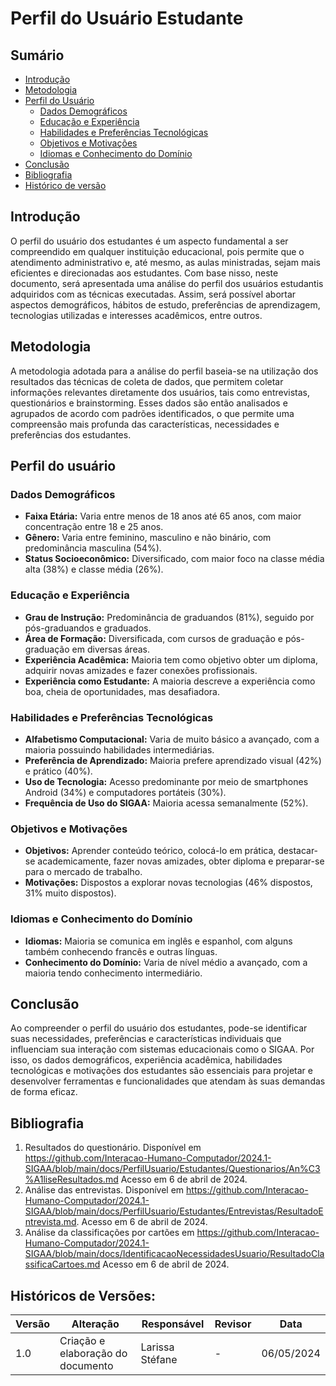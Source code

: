 # Perfil do Usuário Estudante

## Sumário
* [Introdução](#Introdução)
* [Metodologia](#Metodologia)
* [Perfil do Usuário](#Perfil-do-Usuário)
    * [Dados Demográficos](#Dados-Demográficos)
    * [Educação e Experiência](#Educação-e-Experiência)
    * [Habilidades e Preferências Tecnológicas](#Habilidades-e-Preferências-Tecnológicas)
    * [Objetivos e Motivações](#Objetivos-e-Motivações)
    * [Idiomas e Conhecimento do Domínio](#Idiomas-e-Conhecimento-do-Domínio)
* [Conclusão](#Conclusão)
* [Bibliografia](#Bibliografia)
* [Histórico de versão](#Histórico-de-versão)


## Introdução

O perfil do usuário dos estudantes é um aspecto fundamental a ser compreendido em qualquer instituição educacional, pois permite que o atendimento administrativo e, até mesmo, as aulas ministradas, sejam mais eficientes e direcionadas aos estudantes. Com base nisso, neste documento, será apresentada uma análise do perfil dos usuários estudantis adquiridos com as técnicas executadas. Assim, será possível abortar aspectos demográficos, hábitos de estudo, preferências de aprendizagem, tecnologias utilizadas e interesses acadêmicos, entre outros.


## Metodologia

A metodologia adotada para a análise do perfil baseia-se na utilização dos resultados das técnicas de coleta de dados,  que permitem coletar informações relevantes diretamente dos usuários, tais como entrevistas, questionários e brainstorming. Esses dados são então analisados e agrupados de acordo com padrões identificados, o que permite uma compreensão mais profunda das características, necessidades e preferências dos estudantes. 


## Perfil do usuário

### Dados Demográficos

- **Faixa Etária:** Varia entre menos de 18 anos até 65 anos, com maior concentração entre 18 e 25 anos.
- **Gênero:** Varia entre feminino, masculino e não binário, com predominância masculina (54%).
- **Status Socioeconômico:** Diversificado, com maior foco na classe média alta (38%) e classe média (26%).

### Educação e Experiência

- **Grau de Instrução:** Predominância de graduandos (81%), seguido por pós-graduandos e graduados.
- **Área de Formação:** Diversificada, com cursos de graduação e pós-graduação em diversas áreas.
- **Experiência Acadêmica:** Maioria tem como objetivo obter um diploma, adquirir novas amizades e fazer conexões profissionais.
- **Experiência como Estudante:** A maioria descreve a experiência como boa, cheia de oportunidades, mas desafiadora.

### Habilidades e Preferências Tecnológicas

- **Alfabetismo Computacional:** Varia de muito básico a avançado, com a maioria possuindo habilidades intermediárias.
- **Preferência de Aprendizado:** Maioria prefere aprendizado visual (42%) e prático (40%).
- **Uso de Tecnologia:** Acesso predominante por meio de smartphones Android (34%) e computadores portáteis (30%).
- **Frequência de Uso do SIGAA:** Maioria acessa semanalmente (52%).

### Objetivos e Motivações

- **Objetivos:** Aprender conteúdo teórico, colocá-lo em prática, destacar-se academicamente, fazer novas amizades, obter diploma e preparar-se para o mercado de trabalho.
- **Motivações:** Dispostos a explorar novas tecnologias (46% dispostos, 31% muito dispostos).

### Idiomas e Conhecimento do Domínio

- **Idiomas:** Maioria se comunica em inglês e espanhol, com alguns também conhecendo francês e outras línguas.
- **Conhecimento do Domínio:** Varia de nível médio a avançado, com a maioria tendo conhecimento intermediário.


## Conclusão

Ao compreender o perfil do usuário dos estudantes, pode-se identificar suas necessidades, preferências e características individuais que influenciam sua interação com sistemas educacionais como o SIGAA. Por isso, os dados demográficos, experiência acadêmica, habilidades tecnológicas e motivações dos estudantes são essenciais para projetar e desenvolver ferramentas e funcionalidades que atendam às suas demandas de forma eficaz. 

## Bibliografia

1. Resultados do questionário. Disponível em <https://github.com/Interacao-Humano-Computador/2024.1-SIGAA/blob/main/docs/PerfilUsuario/Estudantes/Questionarios/An%C3%A1liseResultados.md> Acesso em 6 de abril de 2024.
2. Análise das entrevistas. Disponível em <https://github.com/Interacao-Humano-Computador/2024.1-SIGAA/blob/main/docs/PerfilUsuario/Estudantes/Entrevistas/ResultadoEntrevista.md>. Acesso em 6 de abril de 2024.
3. Análise da classificações por cartões em <https://github.com/Interacao-Humano-Computador/2024.1-SIGAA/blob/main/docs/IdentificacaoNecessidadesUsuario/ResultadoClassificaCartoes.md>  Acesso em 6 de abril de 2024.


## Históricos de Versões:

| Versão | Alteração | Responsável | Revisor | Data |
| - | - | - | - | - |
| 1.0 | Criação e elaboração do documento | Larissa Stéfane | - | 06/05/2024 |
